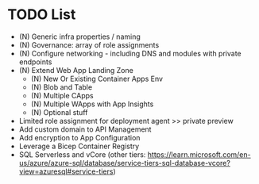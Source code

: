 # TODO List

* (N) Generic infra properties / naming
* (N) Governance: array of role assignments
* (N) Configure networking - including DNS and modules with private endpoints
* (N) Extend Web App Landing Zone
  * (N) New Or Existing Container Apps Env
  * (N) Blob and Table
  * (N) Multiple CApps
  * (N) Multiple WApps with App Insights
  * (N) Optional stuff
* Limited role assignment for deployment agent >> private preview
* Add custom domain to API Management
* Add encryption to App Configuration
* Leverage a Bicep Container Registry
* SQL Serverless and vCore (other tiers: https://learn.microsoft.com/en-us/azure/azure-sql/database/service-tiers-sql-database-vcore?view=azuresql#service-tiers)